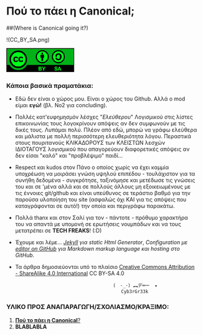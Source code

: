 
# Πού το πάει η Canonical; 
##(Where is Canonical going it?) 




!(CC_BY_SA.png)


![](CC_BY_SA.png)



### Κάποια βασικά πραματάκια: 

- Εδώ δεν είναι ο χώρος μου. Είναι ο χώρος του Github. Αλλά ο mod είμαι **εγώ!** (βλ. Νο2 για concluding). 

- Πολλές κατ'ευφημησμόν λέσχες "_Ελεύθερου_" Λογισμικού στις λίστες επικοινωνίας τους λογοκρίνουν απόψεις αν δεν συμφωνούν με τις δικές τους. Λυπάμαι πολύ. Πλέον από εδώ, μπορώ να γράφω ελεύθερα και μάλιστα με πολλή περισσότερη ελευθεριότητα λόγου. Περαστικά στους πουριτανούς ΚΛΙΚΑΔΟΡΟΥΣ των ΚΛΕΙΣΤΩΝ λεσχών ΙΔΙΟΤΑΓΟΥΣ λογισμικού που απαγορεύουν διαφορετικές απόψεις αν δεν είσαι "καλό" και "προβλέψιμο" παιδί... 

- Respect και kudos στον Πάνο ο οποίος χωρίς να έχει καμμία υποχρέωση να μοιράσει γνώση υψηλού επιπέδου - τουλάχιστον για τα συνήθη δεδομένα - συγκρότησε, ταξινόμησε και μετέδωσε τις γνώσεις του και σε 'μένα αλλά και σε πολλούς άλλους μη εξοικειωμένους με τις έννοιες git/github και είναι υπεύθυνος σε τεράστιο βαθμό για την παρούσα υλοποίηση του site (ασφαλώς όχι ΚΑΙ για τις απόψεις που καταγράφονται σε αυτό!) την οποία και περιγράφω παρακάτω. 

- Πολλά thanx και στον Σαλί για τον - πάντοτε - πρόθυμο χαρακτήρα του να απαντά με υπομονή σε ερωτήσεις νουμπάδων και να τους μετατρέπει σε **TECH FREAKS**! (:D)

- Έχουμε και λέμε... 
 _[Jekyll](https://jekyllrb.com/) για static Html Generator_, 
 _Configuration με [editor on GitHub](https://github.com/cybergreek/cybergreek.github.io/edit/master/index.md) για Markdown markup language_
 _και hosting στο GitHub_. 

- Τα άρθρα δημοσιεύονται υπό το πλαίσιο [Creative Commons Attribution - ShareAlike 4.0 International](https://creativecommons.org/licenses/by-sa/4.0/legalcode) CC BY-SA 4.0


                                          (　-_･) ︻デ═一  ▸
                                             Cyb3rGr33k


### ΥΛΙΚΟ ΠΡΟΣ ΑΝΑΠΑΡΑΓΩΓΗ/ΣΧΟΛΙΑΣΜΟ/ΚΡΑΞΙΜΟ: 

1. [**Πού το πάει η Canonical**?](a1.md) 
2. **BLABLABLA**






